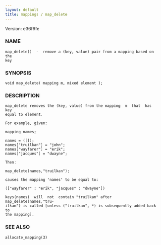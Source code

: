 ```yaml
---
layout: default
title: mappings / map_delete
---
```


Version: e36f9fe




### NAME
    map_delete()  -  remove a (key, value) pair from a mapping based on the
    key


### SYNOPSIS
    void map_delete( mapping m, mixed element );


### DESCRIPTION
    map_delete removes the (key, value) from the mapping  m  that  has  key
    equal to element.

    For example, given:

    mapping names;

    names = ([]);
    names["truilkan"] = "john";
    names["wayfarer"] = "erik";
    names["jacques"] = "dwayne";

    Then:

    map_delete(names,"truilkan");

    causes the mapping 'names' to be equal to:

    (["wayfarer" : "erik", "jacques" : "dwayne"])

    keys(names)  will  not  contain "truilkan" after map_delete(names,"tru‐
    ilkan") is called [unless ("truilkan", *) is subsequently added back to
    the mapping].


### SEE ALSO
    allocate_mapping(3)



